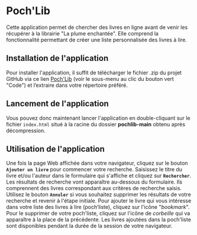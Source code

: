 # Poch'Lib

Cette application permet de chercher des livres en ligne avant de venir les récupérer à la
librairie "La plume enchantée". Elle comprend la fonctionnalité permettant de créer une liste personnalisée des livres à lire.

## Installation de l'application

Pour installer l'application, il suffit de télécharger le fichier .zip du projet GitHub via ce lien [Poch'Lib](https://github.com/ocstudent0919/pochlib.git) (voir le sous-menu au clic du bouton vert "Code") et l’extraire dans votre répertoire préféré.  

## Lancement de l'application

Vous pouvez donc maintenant lancer l'application en double-cliquant sur le fichier `index.html` situé à la racine du dossier __pochlib-main__  obtenu après décompression.

## Utilisation de l'application

Une fois la page Web affichée dans votre navigateur, cliquez sur le bouton **`Ajouter un livre`** pour commencer votre recherche. Saisissez le titre du livre et/ou l'auteur dans le formulaire qui s'affiche et cliquez sur **`Rechercher`**. Les résultats de recherche vont apparaître au-dessous du formulaire. Ils comprennent des livres correspondant aux critères de recherche saisis. Utilisez le bouton **`Annuler`** si vous souhaitez supprimer les résultats de votre recherche et revenir à l'étape initiale.
Pour ajouter le livre qui vous intéresse dans votre liste des livres à lire (poch’liste), cliquez sur l'icône "*bookmark*". Pour le supprimer de votre poch'liste, cliquez sur l'icône de *corbeille* qui va apparaître à la place de la précédente. Les livres ajoutées dans la poch'liste sont disponibles pendant la durée de la session de votre navigateur.
